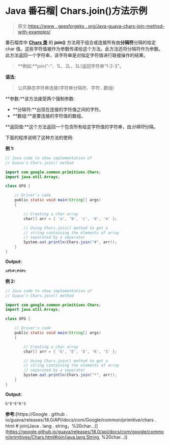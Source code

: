 # Java 番石榴| Chars.join()方法示例

> 原文:[https://www . geesforgeks . org/Java-guava-chars-join-method-with-examples/](https://www.geeksforgeeks.org/java-guava-chars-join-method-with-examples/)

番石榴库中 **[Chars 类](https://www.geeksforgeeks.org/chars-class-guava-java/)** 的 **join()** 方法用于组合或连接所有由**分隔符**分隔的给定 char 值。这些字符值被作为参数传递给这个方法。此方法还将分隔符作为参数。此方法返回一个字符串，该字符串是对指定字符值进行联接操作的结果。

> **例如:**join(“-”、1L、2L、3L)返回字符串“1-2-3”。

**语法:**

> 公共静态字符串连接(字符串分隔符、字符…数组)

**参数:**该方法接受两个强制参数:

*   **分隔符:**出现在连接的字符值之间的字符。
*   **数组:**是要连接的字符值的数组。

**返回值:**这个方法返回一个包含所有给定字符值的字符串，由*分隔符*分隔。

下面的程序说明了这种方法的使用:

**例 1:**

```java
// Java code to show implementation of
// Guava's Chars.join() method

import com.google.common.primitives.Chars;
import java.util.Arrays;

class GFG {

    // Driver's code
    public static void main(String[] args)
    {

        // Creating a char array
        char[] arr = { 'a', 'b', 'c', 'd', 'e' };

        // Using Chars.join() method to get a
        // string containing the elements of array
        // separated by a separator
        System.out.println(Chars.join("#", arr));
    }
}
```

**Output:**

```java
a#b#c#d#e

```

**例 2:**

```java
// Java code to show implementation of
// Guava's Chars.join() method

import com.google.common.primitives.Chars;
import java.util.Arrays;

class GFG {

    // Driver's code
    public static void main(String[] args)
    {

        // Creating a char array
        char[] arr = { 'G', 'E', 'E', 'K', 'S' };

        // Using Chars.join() method to get a
        // string containing the elements of array
        // separated by a separator
        System.out.println(Chars.join("*", arr));
    }
}
```

**Output:**

```java
G*E*E*K*S

```

**参考:**[https://Google . github . io/guava/releases/18.0/API/docs/com/Google/common/primitive/chars . html # join(Java . lang . string，%20char…)](https://google.github.io/guava/releases/18.0/api/docs/com/google/common/primitives/Chars.html#join(java.lang.String, %20char...))